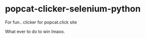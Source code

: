 # popcat-clicker-selenium-python

For fun.. clicker for popcat.click site

What ever to do to win lmaoo.
